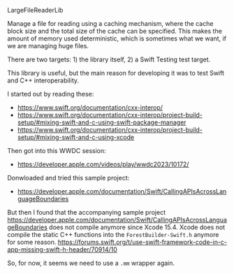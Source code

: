 LargeFileReaderLib

Manage a file for reading using a caching mechanism, where the cache block size and the total size of the cache can be specified. This makes the amount
of memory used deterministic, which is sometimes what we want, if we are managing huge files.

There are two targets: 1) the library itself, 2) a Swift Testing test target.

This library is useful, but the main reason for developing it was to test Swift and C++ interoperability.

I started out by reading these:

* https://www.swift.org/documentation/cxx-interop/
* https://www.swift.org/documentation/cxx-interop/project-build-setup/#mixing-swift-and-c-using-swift-package-manager
* https://www.swift.org/documentation/cxx-interop/project-build-setup/#mixing-swift-and-c-using-xcode

Then got into this WWDC session:

* https://developer.apple.com/videos/play/wwdc2023/10172/

Donwloaded and tried this sample project:

* https://developer.apple.com/documentation/Swift/CallingAPIsAcrossLanguageBoundaries

But then I found that the accompanying sample project https://developer.apple.com/documentation/Swift/CallingAPIsAcrossLanguageBoundaries does not compile
anymore since Xcode 15.4. Xcode does not compile the static C++ functions into the `ForestBuilder-Swift.h` anymore for some reason.
https://forums.swift.org/t/use-swift-framework-code-in-c-app-missing-swift-h-header/70914/10

So, for now, it seems we need to use a `.mm` wrapper again.
